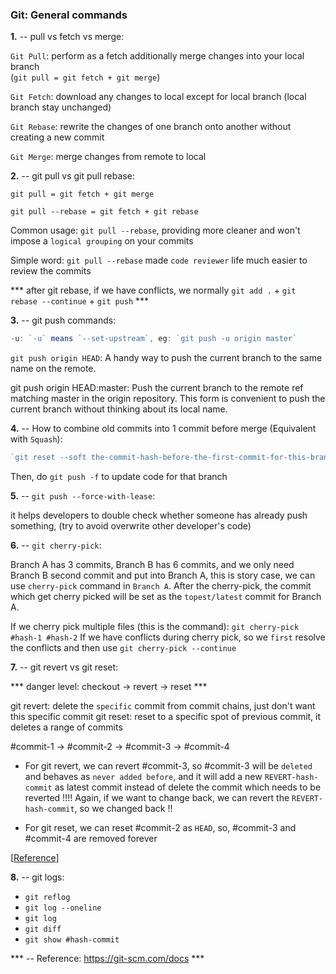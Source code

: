 ### Git: General commands

<b>1.</b> -- pull vs fetch vs merge:

`Git Pull`: perform as a fetch additionally merge changes into your local branch  
(``` git pull = git fetch + git merge ```)

`Git Fetch`: download any changes to local except for local branch (local branch stay unchanged)

`Git Rebase`: rewrite the changes of one branch onto another without creating a new commit

`Git Merge`: merge changes from remote to local


<b>2.</b> -- git pull vs git pull rebase:

`git pull = git fetch + git merge`

`git pull --rebase = git fetch + git rebase`
<!-- this is something to recall quickly: https://github.com/twtrubiks/Git-Tutorials -->

Common usage: `git pull --rebase`, providing more cleaner and won't impose a `logical grouping` on your commits

Simple word: `git pull --rebase` made `code reviewer` life much easier to review the commits

*** after git rebase, if we have conflicts, we normally `git add .` + `git rebase --continue` + `git push` ***


<b>3.</b> -- git push commands:

``` js
-u: `-u` means `--set-upstream`, eg: `git push -u origin master`
```
`git push origin HEAD`: A handy way to push the current branch to the same name on the remote.

git push origin HEAD:master: Push the current branch to the remote ref matching master in the origin repository. This form is convenient to push the current branch without thinking about its local name.


<b>4.</b> -- How to combine old commits into 1 commit before merge (Equivalent with `Squash`):

``` js
`git reset --soft the-commit-hash-before-the-first-commit-for-this-branch`
```
Then, do ``` git push -f ``` to update code for that branch


<b>5.</b> -- `git push --force-with-lease`:

it helps developers to double check whether someone has already push something, (try to avoid overwrite other developer's code)


<b>6.</b> -- `git cherry-pick`:

Branch A has 3 commits, Branch B has 6 commits, and we only need Branch B second commit and put into Branch A, this is story case, we can use `cherry-pick` command in `Branch A`. After the cherry-pick, the commit which get cherry picked will be set as the `topest/latest` commit for Branch A.

If we cherry pick multiple files (this is the command): `git cherry-pick #hash-1 #hash-2`
If we have conflicts during cherry pick, so we `first` resolve the conflicts and then use `git cherry-pick --continue`


<b>7.</b> -- git revert vs git reset:

*** danger level: checkout -> revert -> reset ***

git revert: delete the `specific` commit from commit chains, just don't want this specific commit
git reset: reset to a specific spot of previous commit, it deletes a range of commits

#commit-1 -> #commit-2 -> #commit-3 -> #commit-4

- For git revert, we can revert #commit-3, so #commit-3 will be `deleted` and behaves as `never added before`, and it will add a new `REVERT-hash-commit` as latest commit instead of delete the commit which needs to be reverted !!!! Again, if we want to change back, we can revert the `REVERT-hash-commit`, so we changed back !!

- For git reset, we can reset #commit-2 as `HEAD`, so, #commit-3 and #commit-4 are removed forever  

[<a href="https://www.youtube.com/watch?v=RIYrfkZjWmA&ab_channel=TheNetNinja" target="_blank">Reference</a>]


<b>8.</b> -- git logs:

- `git reflog`
- `git log --oneline`
- `git log`
- `git diff`
- `git show #hash-commit`



*** -- Reference: <a href="https://git-scm.com/docs" target="_blank">https://git-scm.com/docs</a> ***
